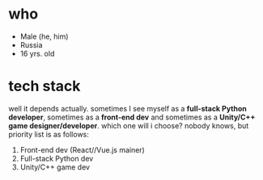 # who
- Male (he, him)
- Russia
- 16 yrs. old

# tech stack
well it depends actually. sometimes I see myself as a **full-stack Python developer**, sometimes as a **front-end dev** and sometimes as a **Unity/C++ game designer/developer**.
which one will i choose? nobody knows, but priority list is as follows:
1. Front-end dev (React//Vue.js mainer)
1. Full-stack Python dev
1. Unity/C++ game dev